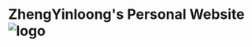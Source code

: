 # ZhengYinloong's Personal Website ![logo](https://images.cnblogs.com/cnblogs_com/blogs/726717/galleries/2097126/t_e1644eea.png 'logo')

<!-- # KeepWork -->
<!-- Create Your Own Personal Website in Markdown. Visit http://keepwork.com  -->

